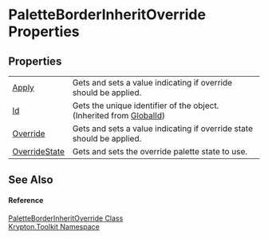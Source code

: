 # PaletteBorderInheritOverride Properties




## Properties
<table>
<tr>
<td><a href="14a4d9c5-2fd0-7dde-9f6a-d905acb31d4d.md">Apply</a></td>
<td>Gets and sets a value indicating if override should be applied.</td></tr>
<tr>
<td><a href="71a6846f-bfb6-fb58-b361-6b43ae0583a8.md">Id</a></td>
<td>Gets the unique identifier of the object.<br />(Inherited from <a href="9ef2ca3a-e03e-8927-105a-2f9a6fbdf849.md">GlobalId</a>)</td></tr>
<tr>
<td><a href="d65b9d84-05c3-7a0e-59c0-5dac853a489b.md">Override</a></td>
<td>Gets and sets a value indicating if override state should be applied.</td></tr>
<tr>
<td><a href="f60c0033-fc28-a0e6-1a0e-37437af93452.md">OverrideState</a></td>
<td>Gets and sets the override palette state to use.</td></tr>
</table>

## See Also


#### Reference
<a href="a101c2bc-40f1-d625-c6f0-33ae4626dc98.md">PaletteBorderInheritOverride Class</a>  
<a href="79d2eac2-21f4-54ff-7552-b20c33c30600.md">Krypton.Toolkit Namespace</a>  
